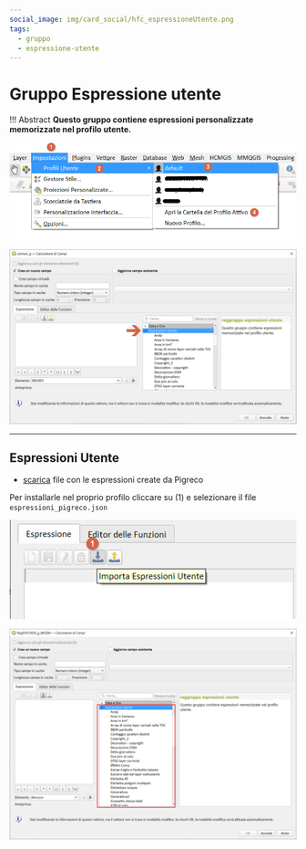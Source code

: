 ```yaml
---
social_image: img/card_social/hfc_espressioneUtente.png
tags:
  - gruppo
  - espressione-utente
---
```


# Gruppo Espressione utente

!!! Abstract
    **Questo gruppo contiene espressioni personalizzate memorizzate nel profilo utente.**

[![](../../img/espressione_utente/espressione_utente1.png)](../../img/espressione_utente/espressione_utente1.png)

[![](../../img/espressione_utente/espressione_utente2.png)](../../img/espressione_utente/espressione_utente2.png)

---

## Espressioni Utente

- [scarica](https://raw.githubusercontent.com/opendatasicilia/HfcQGIS-md/main/docs/prova_tu/espressioni_pigreco.json) file con le espressioni create da Pigreco

Per installarle nel proprio profilo cliccare su (1) e selezionare il file `espressioni_pigreco.json`

[![](../../img/espressione_utente/espressione_utente3.png)](../../img/espressione_utente/espressione_utente3.png)

[![](../../img/espressione_utente/espressione_utente4.png)](../../img/espressione_utente/espressione_utente4.png)
